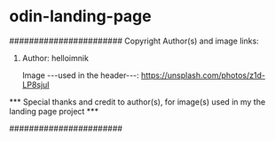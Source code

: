 # odin-landing-page


#######################
Copyright Author(s) and image links: 

1. Author: helloimnik

    Image ---used in the header---: https://unsplash.com/photos/z1d-LP8sjuI
    

*** Special thanks and credit to author(s), for image(s) used in my the landing page project ***

#######################
